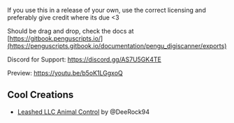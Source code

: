 If you use this in a release of your own, use the correct licensing and preferably give credit where its due <3

Should be drag and drop, check the docs at [https://gitbook.penguscripts.io/](https://penguscripts.gitbook.io/documentation/pengu_digiscanner/exports)

Discord for Support: https://discord.gg/AS7U5GK4TE

Preview: https://youtu.be/b5oK1LGgxoQ 


## Cool Creations
* [Leashed LLC Animal Control](https://forum.cfx.re/t/paid-leashed-llc-animal-control/5242164) by @DeeRock94